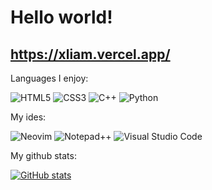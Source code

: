 # Hello world!
## https://xliam.vercel.app/

Languages I enjoy:

![HTML5](https://img.shields.io/badge/html5-%23000000.svg?style=for-the-badge&logo=html5&logoColor=white) 
![CSS3](https://img.shields.io/badge/css3-%23000000.svg?style=for-the-badge&logo=css3&logoColor=white)
![C++](https://img.shields.io/badge/c++-%23000000.svg?style=for-the-badge&logo=c%2B%2B&logoColor=white)
![Python](https://img.shields.io/badge/python-000000?style=for-the-badge&logo=python&logoColor=ffdd54)

My ides:

![Neovim](https://img.shields.io/badge/NeoVim-%23000000.svg?&style=for-the-badge&logo=neovim&logoColor=white)
![Notepad++](https://img.shields.io/badge/Notepad++-000000.svg?style=for-the-badge&logo=notepad%2b%2b&logoColor=white)
![Visual Studio Code](https://img.shields.io/badge/Visual%20Studio%20Code-000000.svg?style=for-the-badge&logo=visual-studio-code&logoColor=white)

My github stats:

[![GitHub stats](https://github-readme-stats.vercel.app/api?username=Typhoonz0)](https://github.com/anuraghazra/github-readme-stats&theme=dark)

